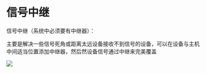# 信号中继

信号中继（系统中必须要有中继器）：

主要是解决一些信号死角或距离太远设备接收不到信号的设备，可以在设备与主机中间适当位置添加中继器，然后然设备信号通过中继来完美覆盖

![](http://open.cspugoing.com/img/help/InfraredRelay-1.gif)

